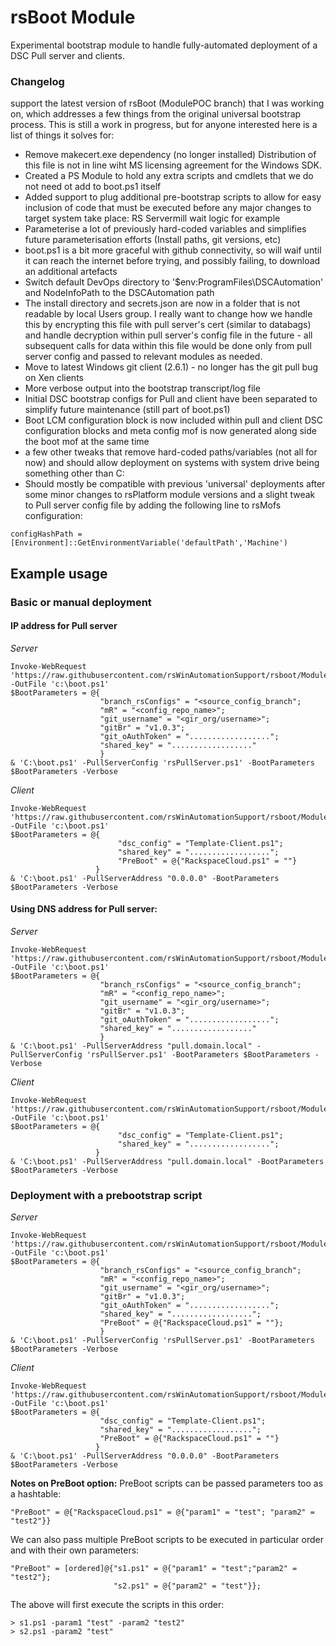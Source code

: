 # rsBoot Module

Experimental bootstrap module to handle fully-automated deployment of a DSC Pull server and clients.

### Changelog

support the latest version of rsBoot (ModulePOC branch) that I was working on, which addresses a few things from the original universal bootstrap process. This is still a work in progress, but for anyone interested here is a list of things it solves for:

- Remove makecert.exe dependency (no longer installed) Distribution of this file is not in line wiht MS licensing agreement for the Windows SDK.
- Created a PS Module to hold any extra scripts and cmdlets that we do not need ot add to boot.ps1 itself
- Added support to plug additional pre-bootstrap scripts to allow for easy inclusion of code that must be executed before any major changes to target system take place: RS Servermill wait logic for example
- Parameterise a lot of previously hard-coded variables and simplifies future parameterisation efforts (Install paths, git versions, etc)
- boot.ps1 is a bit more graceful with github connectivity, so will waif until it can reach the internet before trying, and possibly failing, to download an additional artefacts
- Switch default DevOps directory to '$env:ProgramFiles\DSCAutomation' and NodeInfoPath to the DSCAutomation path
- The install directory and secrets.json are now in a folder that is not readable by local Users group. I really want to change how we handle this by encrypting this file with pull server's cert (similar to databags) and handle decryption within pull server's config file in the future - all subsequent calls for data within this file would be done only from pull server config and passed to relevant modules as needed.
- Move to latest Windows git client (2.6.1) - no longer has the git pull bug on Xen clients
- More verbose output into the bootstrap transcript/log file
- Initial DSC bootstrap configs for Pull and client have been separated to simplify future maintenance (still part of boot.ps1)
- Boot LCM configuration block is now included within pull and client DSC configuration blocks and meta config mof is now generated along side the boot mof at the same time
- a few other tweaks that remove hard-coded paths/variables (not all for now) and should allow deployment on systems with system drive being something other than C:
- Should mostly be compatible with previous 'universal' deployments after some minor changes to rsPlatform module versions and a slight tweak to Pull server config file by adding the following line to rsMofs configuration:
```
configHashPath = [Environment]::GetEnvironmentVariable('defaultPath','Machine')
```

## Example usage

### Basic or manual deployment
#### IP address for Pull server
*Server*
```PoSh
Invoke-WebRequest 'https://raw.githubusercontent.com/rsWinAutomationSupport/rsboot/ModulePOC/bootstrap/boot.ps1' -OutFile 'c:\boot.ps1'
$BootParameters = @{
                    "branch_rsConfigs" = "<source_config_branch";
                    "mR" = "<config_repo_name>";
                    "git_username" = "<gir_org/username>";
                    "gitBr" = "v1.0.3";
                    "git_oAuthToken" = "..................";
                    "shared_key" = ".................."
                    }
& 'C:\boot.ps1' -PullServerConfig 'rsPullServer.ps1' -BootParameters $BootParameters -Verbose
```
*Client*
```PoSh
Invoke-WebRequest 'https://raw.githubusercontent.com/rsWinAutomationSupport/rsboot/ModulePOC/bootstrap/boot.ps1' -OutFile 'c:\boot.ps1'
$BootParameters = @{
                        "dsc_config" = "Template-Client.ps1";
                        "shared_key" = "..................";
                        "PreBoot" = @{"RackspaceCloud.ps1" = ""}
                   }
& 'C:\boot.ps1' -PullServerAddress "0.0.0.0" -BootParameters $BootParameters -Verbose
```

#### Using DNS address for Pull server:
*Server*
```PoSh
Invoke-WebRequest 'https://raw.githubusercontent.com/rsWinAutomationSupport/rsboot/ModulePOC/bootstrap/boot.ps1' -OutFile 'c:\boot.ps1'
$BootParameters = @{
                    "branch_rsConfigs" = "<source_config_branch";
                    "mR" = "<config_repo_name>";
                    "git_username" = "<gir_org/username>";
                    "gitBr" = "v1.0.3";
                    "git_oAuthToken" = "..................";
                    "shared_key" = ".................."
                    }
& 'C:\boot.ps1' -PullServerAddress "pull.domain.local" -PullServerConfig 'rsPullServer.ps1' -BootParameters $BootParameters -Verbose
```
*Client*
```PoSh
Invoke-WebRequest 'https://raw.githubusercontent.com/rsWinAutomationSupport/rsboot/ModulePOC/bootstrap/boot.ps1' -OutFile 'c:\boot.ps1'
$BootParameters = @{
                        "dsc_config" = "Template-Client.ps1";
                        "shared_key" = "..................";
                   }
& 'C:\boot.ps1' -PullServerAddress "pull.domain.local" -BootParameters $BootParameters -Verbose
```

### Deployment with a prebootstrap script

*Server*
```PoSh
Invoke-WebRequest 'https://raw.githubusercontent.com/rsWinAutomationSupport/rsboot/ModulePOC/bootstrap/boot.ps1' -OutFile 'c:\boot.ps1'
$BootParameters = @{
                    "branch_rsConfigs" = "<source_config_branch";
                    "mR" = "<config_repo_name>";
                    "git_username" = "<gir_org/username>";
                    "gitBr" = "v1.0.3";
                    "git_oAuthToken" = "..................";
                    "shared_key" = "..................";
					"PreBoot" = @{"RackspaceCloud.ps1" = ""};
                    }
& 'C:\boot.ps1' -PullServerConfig 'rsPullServer.ps1' -BootParameters $BootParameters -Verbose
```
*Client*
```PoSh
Invoke-WebRequest 'https://raw.githubusercontent.com/rsWinAutomationSupport/rsboot/ModulePOC/bootstrap/boot.ps1' -OutFile 'c:\boot.ps1'
$BootParameters = @{
                    "dsc_config" = "Template-Client.ps1";
                    "shared_key" = "..................";
                    "PreBoot" = @{"RackspaceCloud.ps1" = ""}
                   }
& 'C:\boot.ps1' -PullServerAddress "0.0.0.0" -BootParameters $BootParameters -Verbose
```

**Notes on PreBoot option:** 
PreBoot scripts can be passed parameters too as a hashtable:
```
"PreBoot" = @{"RackspaceCloud.ps1" = @{"param1" = "test"; "param2" = "test2"}}
``` 

We can also pass multiple PreBoot scripts to be executed in particular order and with their own parameters:

```
"PreBoot" = [ordered]@{"s1.ps1" = @{"param1" = "test";"param2" = "test2"};
					   "s2.ps1" = @{"param2" = "test"}};
```
The above will first execute the scripts in this order:
```
> s1.ps1 -param1 "test" -param2 "test2"
> s2.ps1 -param2 "test"
```